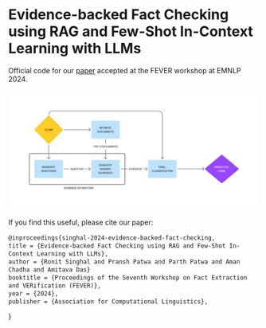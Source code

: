 # Evidence-backed Fact Checking using RAG and Few-Shot In-Context Learning with LLMs
Official code for our [paper](https://arxiv.org/pdf/2408.12060) accepted at the FEVER workshop at EMNLP 2024.

![Overview diagram of our system](fever_flow_chart.png)

If you find this useful, please cite our paper: 

    @inproceedings{singhal-2024-evidence-backed-fact-checking,
    title = {Evidence-backed Fact Checking using RAG and Few-Shot In-Context Learning with LLMs},
    author = {Ronit Singhal and Pransh Patwa and Parth Patwa and Aman Chadha and Amitava Das}
    booktitle = {Proceedings of the Seventh Workshop on Fact Extraction and VERification (FEVER)},
    year = {2024},
    publisher = {Association for Computational Linguistics},
   }
